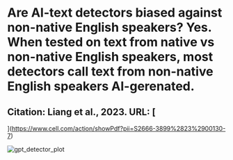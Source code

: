 # Are AI-text detectors biased against non-native English speakers? Yes. When tested on text from native vs non-native English speakers, most detectors call text from non-native English speakers AI-gerenated. 

## Citation: Liang et al., 2023. URL: [
](https://www.cell.com/action/showPdf?pii=S2666-3899%2823%2900130-7)

![gpt_detector_plot](https://github.com/sejaldavla/Data-Visualization-Projects/assets/77356703/6a35d37d-94e0-4a45-9428-143f3d9b3a95)

